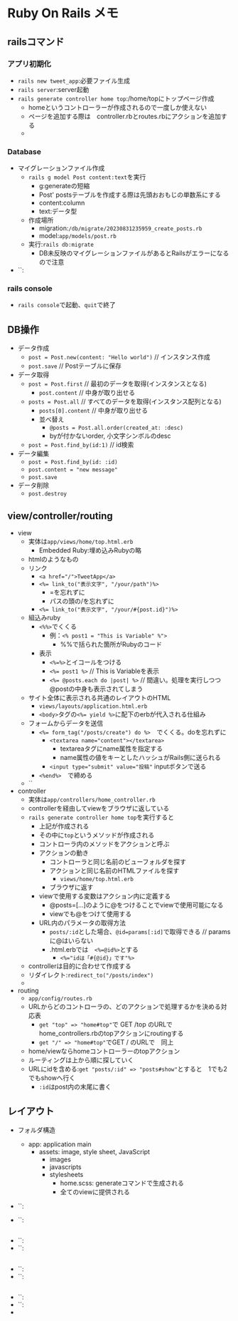 # Ruby On Rails メモ

## railsコマンド
### アプリ初期化
- `rails new tweet_app`:必要ファイル生成
- `rails server`:server起動
- `rails generate controller home top`:/home/topにトップページ作成
    - homeというコントローラーが作成されるので一度しか使えない
    - ページを追加する際は　controller.rbとroutes.rbにアクションを追加する
    - 
### Database
- マイグレーションファイル作成
    - `rails g model Post content:text`を実行
        - g:generateの短縮
        - Post' postsテーブルを作成する際は先頭おおもじの単数系にする
        - content:column
        - text:データ型
    - 作成場所
        - migration:`/db/migrate/20230831235959_create_posts.rb`
        - model:`app/models/post.rb`
    - 実行:`rails db:migrate`
        - DB未反映のマイグレーションファイルがあるとRailsがエラーになるので注意
- ``:
### rails console
- `rails console`で起動、`quit`で終了
## DB操作
- データ作成
    - `post = Post.new(content: "Hello world")` // インスタンス作成
    - `post.save` // Postテーブルに保存
- データ取得
    - `post = Post.first` // 最初のデータを取得(インスタンスとなる)
        - `post.content` // 中身が取り出せる
    - `posts = Post.all` // すべてのデータを取得(インスタンス配列となる)
        - `posts[0].content` // 中身が取り出せる
        - 並べ替え
            - `@posts = Post.all.order(created_at: :desc)`
            - byが付かないorder, 小文字シンボルのdesc
    - `post = Post.find_by(id:1)` // id検索
- データ編集
    - `post = Post.find_by(id: :id)`
    - `post.content = "new message"`
    - `post.save`
- データ削除
    - `post.destroy `
## view/controller/routing
- view
    - 実体は`app/views/home/top.html.erb`
        - Embedded Ruby:埋め込みRubyの略
    - htmlのようなもの
    - リンク
        - `<a href="/">TweetApp</a>`
        - `<%= link_to("表示文字", "/your/path")%>`
            - =を忘れずに
            - パスの頭の/を忘れずに
        - `<%= link_to("表示文字", "/your/#{post.id}")%>` 
    - 組込みruby
        - `<%%>`でくくる
            - 例：`<% post1 = "This is Variable" %">`
                - %%で括られた箇所がRubyのコード
        - 表示
            - `<%=%>`とイコールをつける
            - `<%= post1 %>` // This is Variableを表示
            - `<%= @posts.each do |post| %>` // 間違い。処理を実行しつつ@postの中身も表示されてしまう
    - サイト全体に表示される共通のレイアウトのHTML
        - `views/layouts/application.html.erb`
        - `<body>`タグの`<%= yield %>`に配下のerbが代入される仕組み
    - フォームからデータを送信
        - `<%= form_tag("/posts/create") do %>`　でくくる。doを忘れずに
            -  `<textarea name="content"></textarea>`
                -  textareaタグにname属性を指定する
                -  name属性の値をキーとしたハッシュがRails側に送られる
            -  `<input type="submit" value="投稿"` inputボタンで送る
        - `<%end%>`　で締める
    - ``
- controller
    - 実体は`app/controllers/home_controller.rb`
    - controllerを経由してviewをブラウザに返している
    - `rails generate controller home top`を実行すると
        -  上記が作成される
        -  その中に`top`というメソッドが作成される
        -  コントローラ内のメソッドをアクションと呼ぶ
        -  アクションの動き
            -  コントローラと同じ名前のビューフォルダを探す
            -  アクションと同じ名前のHTMLファイルを探す
                -  `views/home/top.html.erb`
            -  ブラウザに返す
        -  viewで使用する変数はアクション内に定義する
            -  @posts=[...]のように@をつけることでviewで使用可能になる
            -  viewでも@をつけて使用する
        -  URL内のパラメータの取得方法
            -  `posts/:id`とした場合、`@id=params[:id]`で取得できる  // paramsに@はいらない
            -  .html.erbでは　`<%=@id%>`とする
                -  `<%="idは「#{@id}」です"%>`
    -  controllerは目的に合わせて作成する
    -  リダイレクト:`redirect_to("/posts/index")`
    -  
- routing
    - `app/config/routes.rb`
    - URLからどのコントローラの、どのアクションで処理するかを決める対応表
        - `get "top" => "home#top"`で GET /top のURLで　home_controllers.rbのtopアクションにroutingする
        - `get "/" => "home#top"`でGET / のURLで　同上
    - home/viewならhomeコントローラーのtopアクション
    - ルーティングは上から順に探していく
    - URLにidを含める:`get "posts/:id" => "posts#show"`とすると　1でも2でもshowへ行く
        - `:id`はpost内の末尾に書く
## レイアウト
- フォルダ構造
    - app: application main 
        - assets: image, style sheet, JavaScript
            - images
            - javascripts
            - stylesheets
                - home.scss: generateコマンドで生成される
                - 全てのviewに提供される

- ``:
- ``:
## 
- ``:
- ``:
## 
- ``:
- ``:
## 
- ``:
- ``:
- 
